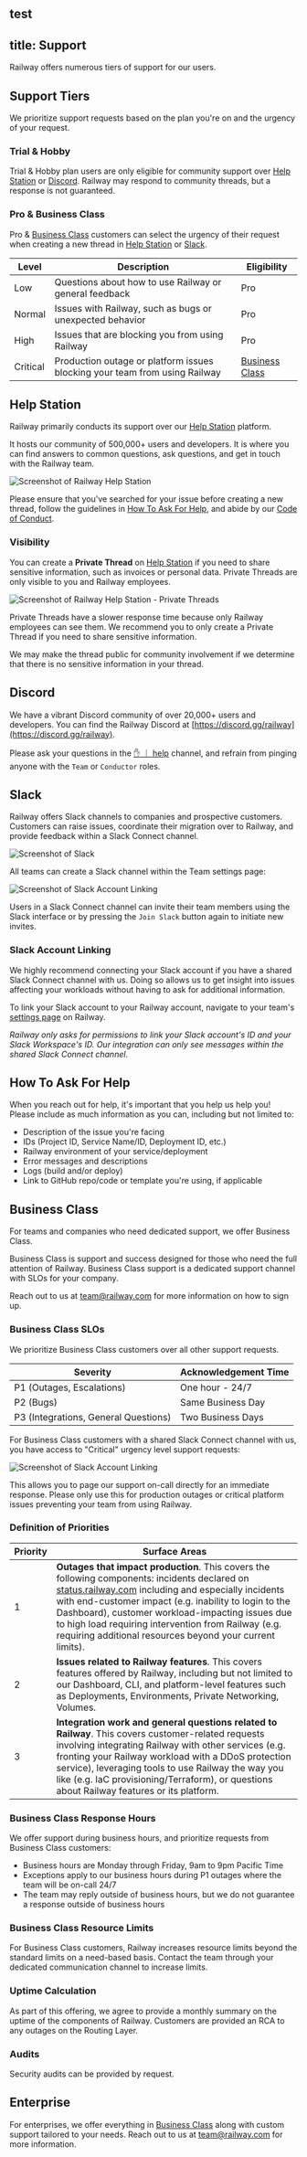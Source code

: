 test
---
title: Support
---

Railway offers numerous tiers of support for our users.

## Support Tiers

We prioritize support requests based on the plan you're on and the urgency of your request.

### Trial & Hobby

Trial & Hobby plan users are only eligible for community support over [Help Station](#help-station) or [Discord](#discord). Railway may respond to community threads, but a response is not guaranteed.

### Pro & Business Class

Pro & [Business Class](#business-class) customers can select the urgency of their request when creating a new thread in [Help Station](#help-station) or [Slack](#slack).

| Level    | Description                                                                | Eligibility                       |
| -------- | -------------------------------------------------------------------------- | --------------------------------- |
| Low      | Questions about how to use Railway or general feedback                     | Pro                               |
| Normal   | Issues with Railway, such as bugs or unexpected behavior                   | Pro                               |
| High     | Issues that are blocking you from using Railway                            | Pro                               |
| Critical | Production outage or platform issues blocking your team from using Railway | [Business Class](#business-class) |

## Help Station

Railway primarily conducts its support over our [Help Station](https://help.railway.com) platform.

It hosts our community of 500,000+ users and developers. It is where you can find answers to common questions, ask questions, and get in touch with the Railway team.

<Image
src="https://res.cloudinary.com/railway/image/upload/v1733323523/docs/cs-2024-12-04-22.28_egl1hw.png"
alt="Screenshot of Railway Help Station"
layout="intrinsic"
width={1737} height={1384} quality={100} />

Please ensure that you've searched for your issue before creating a new thread, follow the guidelines in [How To Ask For Help](#how-to-ask-for-help), and abide by our [Code of Conduct](https://help.railway.com/community-code-of-conduct).

### Visibility

You can create a **Private Thread** on [Help Station](https://help.railway.com/support) if you need to share sensitive information, such as invoices or personal data. Private Threads are only visible to you and Railway employees.

<Image
src="https://res.cloudinary.com/railway/image/upload/v1733324037/docs/cs-2024-12-04-22.53_jyhmsp.png"
alt="Screenshot of Railway Help Station - Private Threads"
layout="intrinsic"
width={756} height={184} quality={100} />

Private Threads have a slower response time because only Railway employees can
see them. We recommend you to only create a Private Thread if you need to share
sensitive information.

We may make the thread public for community involvement if we determine that
there is no sensitive information in your thread.

## Discord

We have a vibrant Discord community of over 20,000+ users and developers. You can find the Railway Discord at [https://discord.gg/railway](https://discord.gg/railway).

Please ask your questions in the <a href="https://discord.com/channels/713503345364697088/1006629907067064482" target="_blank">✋ ｜ help</a> channel, and refrain from pinging anyone with the `Team` or `Conductor` roles.

## Slack

Railway offers Slack channels to companies and prospective customers. Customers can raise issues, coordinate their migration over to Railway, and provide feedback within a Slack Connect channel.

<Image
src="https://res.cloudinary.com/railway/image/upload/v1733324712/docs/cs-2024-12-04-22.20_bms1sa.png"
alt="Screenshot of Slack"
layout="intrinsic"
width={571} height={743} quality={100} />

All teams can create a Slack channel within the Team settings page:

<Image
src="https://res.cloudinary.com/railway/image/upload/v1733324438/docs/cs-2024-12-04-23.00_uvchnr.png"
alt="Screenshot of Slack Account Linking"
layout="intrinsic"
width={845} height={157} quality={100} />

Users in a Slack Connect channel can invite their team members using the Slack interface or by pressing the `Join Slack` button again to initiate new invites.

### Slack Account Linking

We highly recommend connecting your Slack account if you have a shared Slack Connect channel with us. Doing so allows us to get insight into issues affecting your workloads without having to ask for additional information.

To link your Slack account to your Railway account, navigate to your team's [settings page](https://railway.com/account) on Railway.

_Railway only asks for permissions to link your Slack account's ID and your Slack Workspace's ID. Our integration can only see messages within the shared Slack Connect channel_.

## How To Ask For Help

When you reach out for help, it's important that you help us help you! Please include as much information as you can, including but not limited to:

- Description of the issue you're facing
- IDs (Project ID, Service Name/ID, Deployment ID, etc.)
- Railway environment of your service/deployment
- Error messages and descriptions
- Logs (build and/or deploy)
- Link to GitHub repo/code or template you're using, if applicable

## Business Class

For teams and companies who need dedicated support, we offer Business Class.

Business Class is support and success designed for those who need the full attention of Railway. Business Class support is a dedicated support channel with SLOs for your company.

Reach out to us at [team@railway.com](mailto:team@railway.com) for more information on how to sign up.

### Business Class SLOs

We prioritize Business Class customers over all other support requests.

| Severity                             | Acknowledgement Time |
| ------------------------------------ | -------------------- |
| P1 (Outages, Escalations)            | One hour - 24/7      |
| P2 (Bugs)                            | Same Business Day    |
| P3 (Integrations, General Questions) | Two Business Days    |

For Business Class customers with a shared Slack Connect channel with us, you have access to
"Critical" urgency level support requests:

<Image
src="https://res.cloudinary.com/railway/image/upload/v1733325632/docs/cs-2024-12-04-23.20_smvweu.png"
alt="Screenshot of Slack Account Linking"
layout="intrinsic"
width={392} height={255} quality={100} />

This allows you to page our support on-call directly for an immediate response.
Please only use this for production outages or critical platform issues
preventing your team from using Railway.

### Definition of Priorities

| Priority | Surface Areas                                                                                                                                                                                                                                                                                                                                                                                                                                  |
| -------- | ---------------------------------------------------------------------------------------------------------------------------------------------------------------------------------------------------------------------------------------------------------------------------------------------------------------------------------------------------------------------------------------------------------------------------------------------- |
| 1        | **Outages that impact production**. This covers the following components: incidents declared on <a href="https://status.railway.com/" target="_blank">status.railway.com</a> including and especially incidents with end-customer impact (e.g. inability to login to the Dashboard), customer workload-impacting issues due to high load requiring intervention from Railway (e.g. requiring additional resources beyond your current limits). |
| 2        | **Issues related to Railway features**. This covers features offered by Railway, including but not limited to our Dashboard, CLI, and platform-level features such as Deployments, Environments, Private Networking, Volumes.                                                                                                                                                                                                                  |
| 3        | **Integration work and general questions related to Railway**. This covers customer-related requests involving integrating Railway with other services (e.g. fronting your Railway workload with a DDoS protection service), leveraging tools to use Railway the way you like (e.g. IaC provisioning/Terraform), or questions about Railway features or its platform.                                                                          |

### Business Class Response Hours

We offer support during business hours, and prioritize requests from Business Class customers:

- Business hours are Monday through Friday, 9am to 9pm Pacific Time
- Exceptions apply to our business hours during P1 outages where the team will be on-call 24/7
- The team may reply outside of business hours, but we do not guarantee a response outside of business hours

### Business Class Resource Limits

For Business Class customers, Railway increases resource limits beyond the standard limits on a need-based basis. Contact the team through your dedicated communication channel to increase limits.

### Uptime Calculation

As part of this offering, we agree to provide a monthly summary on the uptime of the components of Railway. Customers are provided an RCA to any outages on the Routing Layer.

### Audits

Security audits can be provided by request.

## Enterprise

For enterprises, we offer everything in [Business Class](#business-class) along with custom support tailored to your needs. Reach out to us at [team@railway.com](mailto:team@railway.com) for more information.
